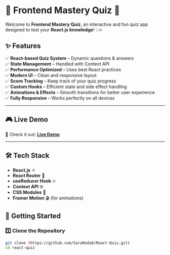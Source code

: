 # 🚀 Frontend Mastery Quiz 🎯

Welcome to **Frontend Mastery Quiz**, an interactive and fun quiz app designed to test your **React.js knowledge**! 💡🔥  

## ✨ Features

✅ **React-based Quiz System** – Dynamic questions & answers  
✅ **State Management** – Handled with Context API  
✅ **Performance Optimized** – Uses best React practices  
✅ **Modern UI** – Clean and responsive layout  
✅ **Score Tracking** – Keep track of your quiz progress  
✅ **Custom Hooks** – Efficient state and side effect handling  
✅ **Animations & Effects** – Smooth transitions for better user experience  
✅ **Fully Responsive** – Works perfectly on all devices  

---

## 🎮 Live Demo  
🚀 Check it out: **[Live Demo](https://your-live-demo-link.com)**  

---

## 🛠️ Tech Stack

- **React.js** ⚛️  
- **React Router** 🔄  
- **useReducer Hook** 🔥  
- **Context API** 🌐  
- **CSS Modules** 🎨  
- **Framer Motion** 🎬 (for animations)  



## 🚀 Getting Started

### 1️⃣ Clone the Repository  
```sh
git clone (https://github.com/SaraReda8/React-Quiz.git)
cd react-quiz
